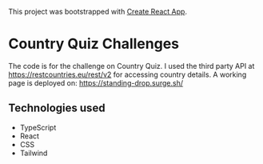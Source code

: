 This project was bootstrapped with [Create React App](https://github.com/facebook/create-react-app).

# Country Quiz Challenges

The code is for the challenge on Country Quiz. I used the third party API at https://restcountries.eu/rest/v2 for accessing country details. A working page is deployed on: https://standing-drop.surge.sh/

## Technologies used

- TypeScript
- React
- CSS
- Tailwind
